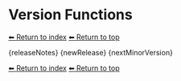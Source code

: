 # Version Functions

[⬅ Return to index](index.md)
[⬅ Return to top](../index.md)

{releaseNotes}
{newRelease}
{nextMinorVersion}

[⬅ Return to index](index.md)
[⬅ Return to top](../index.md)
